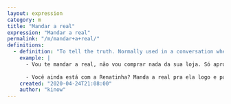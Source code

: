```yaml
---
layout: expression
category: m
title: "Mandar a real"
expression: "Mandar a real"
permalink: "/m/mandar+a+real/"
definitions:
  - definition: "To tell the truth. Normally used in a conversation when one wants to describe or explain something. Informal expression."
    example: |
      - Vou te mandar a real, não vou comprar nada da sua loja. Só aproveitar o ar condicionado mesmo, então nem me segue.
      
      - Você ainda está com a Renatinha? Manda a real pra ela logo e parte pra outra.
    created: "2020-04-24T21:08:00"
    author: "kinow"
---
```

